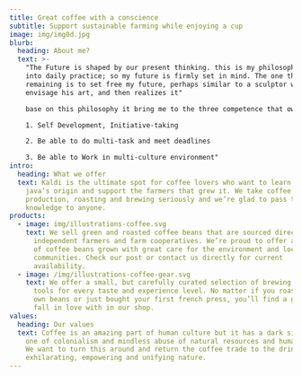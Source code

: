```yaml
---
title: Great coffee with a conscience
subtitle: Support sustainable farming while enjoying a cup
image: img/img0d.jpg
blurb:
  heading: About me?
  text: >-
    "The Future is shaped by our present thinking. this is my philosophy, put
    into daily practice; so my future is firmly set in mind. The one thing
    remaining is to set free my future, perhaps similar to a sculptor who first
    envisage his art, and then realizes it"

    base on this philosophy it bring me to the three competence that owned by me:

    1. Self Development, Initiative-taking

    2. Be able to do multi-task and meet deadlines

    3. Be able to Work in multi-culture environment"
intro:
  heading: What we offer
  text: Kaldi is the ultimate spot for coffee lovers who want to learn about their
    java’s origin and support the farmers that grew it. We take coffee
    production, roasting and brewing seriously and we’re glad to pass that
    knowledge to anyone.
products:
  - image: img/illustrations-coffee.svg
    text: We sell green and roasted coffee beans that are sourced directly from
      independent farmers and farm cooperatives. We’re proud to offer a variety
      of coffee beans grown with great care for the environment and local
      communities. Check our post or contact us directly for current
      availability.
  - image: /img/illustrations-coffee-gear.svg
    text: We offer a small, but carefully curated selection of brewing gear and
      tools for every taste and experience level. No matter if you roast your
      own beans or just bought your first french press, you’ll find a gadget to
      fall in love with in our shop.
values:
  heading: Our values
  text: Coffee is an amazing part of human culture but it has a dark side too –
    one of colonialism and mindless abuse of natural resources and human lives.
    We want to turn this around and return the coffee trade to the drink’s
    exhilarating, empowering and unifying nature.
---
```

